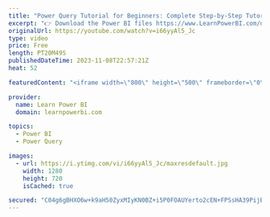 ```yaml
---
title: "Power Query Tutorial for Beginners: Complete Step-by-Step Tutorial with Download Files #PowerBI"
excerpt: "👉 Download the Power BI files https://www.LearnPowerBI.com/download?powerquery 👉 Get Power BI Training: https://www.LearnPowerBI.com/training  Welcome to the latest Power Query Tutorial. This tutorial is for you if you’re a beginner and just getting started --or-- if you still keep getting stuck in"
originalUrl: https://youtube.com/watch?v=i66yyAl5_Jc
type: video
price: Free
length: PT20M49S
publishedDateTime: 2023-11-08T22:57:21Z
heat: 52

featuredContent: "<iframe width=\"800\" height=\"500\" frameborder=\"0\" src=\"https://www.youtube.com/embed/i66yyAl5_Jc\" allow=\"accelerometer; autoplay; encrypted-media; gyroscope; picture-in-picture\" allowfullscreen></iframe>"

provider:
  name: Learn Power BI
  domain: learnpowerbi.com

topics:
  - Power BI
  - Power Query

images:
  - url: https://i.ytimg.com/vi/i66yyAl5_Jc/maxresdefault.jpg
    width: 1280
    height: 720
    isCached: true

secured: "C04g6gBHXO6w+k9aH50ZyxMIyKN0BZ+i5P0FOAUYerto2cEN+FPSsHA39PijBz9bUkUw8LCW7pflM50ug70R9V9fjVvf27OaPlur7ymNK4OzfoPptaKGWJkIFNYVoEWZsIlcd8V+kV636jnfUvNaxRdHP0ecqAQiK6Zl+3RTZb+uIfh7WpCZdSM5ShNJWQACzJJrLgeerqlSsLgqLGOvwTBUjrhwbtwSzkTcXPyBlm5EPcFtrSCf4a3MaSEfif4xwsbIU8uKmdxEP5eKcq93kyVrMrNJswQqdMeWbY4pATzHCCY9RCg1ObChdeJw4o32iXSMycaMtfDVnTtl9uvQex7yUy4v7qdaLqHsbDcmHH0JG1jIapAzTa6SF6WOvhgTguifiwDF9DFA29+vFEVlxAYgT7z0tEH+h/bDyV+8JOc=;dzjp1+PZdrUsySX+EZjZCw=="
---
```


